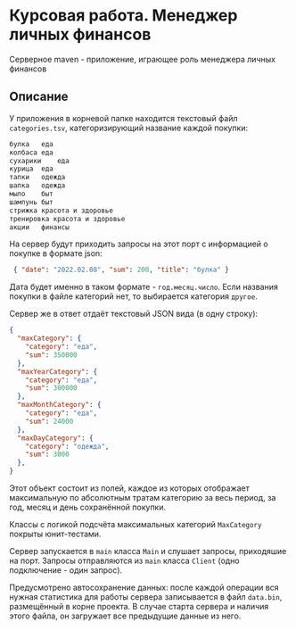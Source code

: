 # Курсовая работа. Менеджер личных финансов

Серверное maven - приложение, играющее роль менеджера личных финансов

## Описание
У приложения в корневой папке находится текстовый файл `categories.tsv`, категоризирующий название каждой покупки:
```txt
булка   еда
колбаса еда
сухарики    еда
курица  еда
тапки   одежда
шапка   одежда
мыло    быт
шампунь быт
стрижка красота и здоровье
тренировка красота и здоровье
акции   финансы
```
На сервер будут приходить запросы на этот порт с информацией о покупке в формате json:
```json
 { "date": "2022.02.08", "sum": 200, "title": "булка" }
```
Дата будет именно в таком формате - `год.месяц.число`.
Если названия покупки в файле категорий нет, то выбирается категория `другое`.

Сервер же в ответ отдаёт текстовый JSON вида (в одну строку):
```json
{
  "maxCategory": {
    "category": "еда",
    "sum": 350000
  }, 
  "maxYearCategory": {
    "category": "еда",
    "sum": 300000
  },
  "maxMonthCategory": {
    "category": "еда",
    "sum": 24000
  },
  "maxDayCategory": {
    "category": "одежда",
    "sum": 3000
  },
}
```
Этот объект состоит из полей, каждое из которых отображает максимальную по абсолютным тратам категорию за весь период, за год, месяц и день сохранённой покупки.

Классы с логикой подсчёта максимальных категорий `MaxCategory` покрыты юнит-тестами.

Сервер запускается в `main` класса `Main` и слушает запросы, приходяшие на порт.
Запросы отправляются из `main` класса `Client` (одно подключение - один запрос).

Предусмотрено автосохранение данных: после каждой операции вся нужная статистика для работы сервера записывается в файл `data.bin`, размещённый в корне проекта. В случае старта сервера и наличия этого файла, он загружает все предыдущие данные из него.


